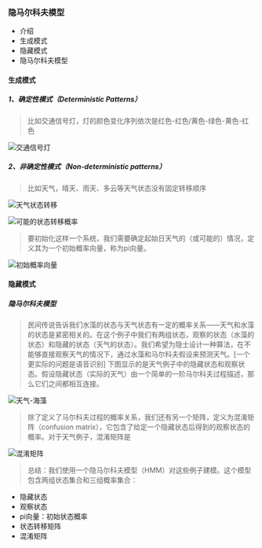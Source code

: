### 隐马尔科夫模型
- 介绍
- 生成模式
- 隐藏模式
- 隐马尔科夫模型

#### 生成模式
##### 1、确定性模式（Deterministic Patterns）
> 比如交通信号灯，灯的颜色变化序列依次是红色-红色/黄色-绿色-黄色-红色

![交通信号灯](http://www.52nlp.cn/images/hmm1.gif)

##### 2、非确定性模式（Non-deterministic patterns）
> 比如天气，晴天、雨天、多云等天气状态没有固定转移顺序

![天气状态转移](http://www.52nlp.cn/images/hmm3.gif)

![可能的状态转移概率](http://www.52nlp.cn/images/hmm4.gif)
> 要初始化这样一个系统，我们需要确定起始日天气的（或可能的）情况，定义其为一个初始概率向量，称为pi向量。

![初始概率向量](http://www.52nlp.cn/images/hmm5.gif)

#### 隐藏模式
##### 隐马尔科夫模型
> 民间传说告诉我们水藻的状态与天气状态有一定的概率关系——天气和水藻的状态是紧密相关的。在这个例子中我们有两组状态，观察的状态（水藻的状态）和隐藏的状态（天气的状态）。我们希望为隐士设计一种算法，在不能够直接观察天气的情况下，通过水藻和马尔科夫假设来预测天气。[一个更实际的问题是语音识别]
> 下图显示的是天气例子中的隐藏状态和观察状态。假设隐藏状态（实际的天气）由一个简单的一阶马尔科夫过程描述，那么它们之间都相互连接。

![天气-海藻](http://www.52nlp.cn/images/hidden-weather-example.gif)
> 除了定义了马尔科夫过程的概率关系，我们还有另一个矩阵，定义为混淆矩阵（confusion matrix），它包含了给定一个隐藏状态后得到的观察状态的概率。对于天气例子，混淆矩阵是

![混淆矩阵](http://www.52nlp.cn/images/weather-b-matrix.gif)
> 总结：我们使用一个隐马尔科夫模型（HMM）对这些例子建模。这个模型包含两组状态集合和三组概率集合：
- 隐藏状态
- 观察状态
- pi向量：初始状态概率
- 状态转移矩阵
- 混淆矩阵